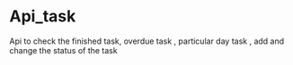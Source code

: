 # Api_task
Api to check the finished task, overdue task , particular day task , add and change the status of the task
